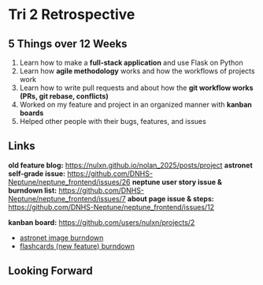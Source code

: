 # Tri 2 Retrospective

## 5 Things over 12 Weeks
1. Learn how to make a **full-stack application** and use Flask on Python
2. Learn how **agile methodology** works and how the workflows of projects work
3. Learn how to write pull requests and about how the **git workflow works (PRs, git rebase, conflicts)**
4. Worked on my feature and project in an organized manner with **kanban boards**
5. Helped other people with their bugs, features, and issues

## Links
**old feature blog:** https://nulxn.github.io/nolan_2025/posts/project
**astronet self-grade issue:** https://github.com/DNHS-Neptune/neptune_frontend/issues/26
**neptune user story issue & burndown list:** https://github.com/DNHS-Neptune/neptune_frontend/issues/7
**about page issue & steps:** https://github.com/DNHS-Neptune/neptune_frontend/issues/12

**kanban board:** https://github.com/users/nulxn/projects/2
- [astronet image burndown](https://github.com/users/nulxn/projects/2/views/1?pane=issue&itemId=90060347&issue=DNHS-Neptune%7Cneptune_frontend%7C18)
- [flashcards (new feature) burndown](https://github.com/users/nulxn/projects/2/views/1?pane=issue&itemId=100053735&issue=nulxn%7Cathletic-bot%7C4)

## Looking Forward
